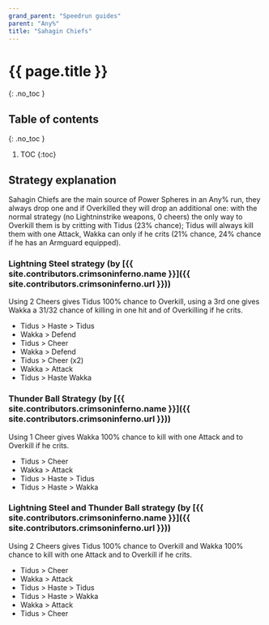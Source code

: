```yaml
---
grand_parent: "Speedrun guides"
parent: "Any%"
title: "Sahagin Chiefs"
---
```

# {{ page.title }}
{: .no_toc }

## Table of contents
{: .no_toc }

1. TOC
{:toc}

## Strategy explanation
Sahagin Chiefs are the main source of Power Spheres in an Any% run, they always drop one and if Overkilled they will drop an additional one: with the normal strategy (no Lightninstrike weapons, 0 cheers) the only way to Overkill them is by critting with Tidus (23% chance); Tidus will always kill them with one Attack, Wakka can only if he crits (21% chance, 24% chance if he has an Armguard equipped).

### Lightning Steel strategy (by [{{ site.contributors.crimsoninferno.name }}]({{ site.contributors.crimsoninferno.url }}))
Using 2 Cheers gives Tidus 100% chance to Overkill, using a 3rd one gives Wakka a 31/32 chance of killing in one hit and of Overkilling if he crits.

*   Tidus > Haste > Tidus
*   Wakka > Defend
*   Tidus > Cheer
*   Wakka > Defend
*   Tidus > Cheer (x2)
*   Wakka > Attack
*   Tidus > Haste Wakka

### Thunder Ball Strategy (by [{{ site.contributors.crimsoninferno.name }}]({{ site.contributors.crimsoninferno.url }}))
Using 1 Cheer gives Wakka 100% chance to kill with one Attack and to Overkill if he crits.

*   Tidus > Cheer
*   Wakka > Attack
*   Tidus > Haste > Tidus
*   Tidus > Haste > Wakka

### Lightning Steel and Thunder Ball strategy (by [{{ site.contributors.crimsoninferno.name }}]({{ site.contributors.crimsoninferno.url }}))
Using 2 Cheers gives Tidus 100% chance to Overkill and Wakka 100% chance to kill with one Attack and to Overkill if he crits.

*   Tidus > Cheer
*   Wakka > Attack
*   Tidus > Haste > Tidus
*   Tidus > Haste > Wakka
*   Wakka > Attack
*   Tidus > Cheer

